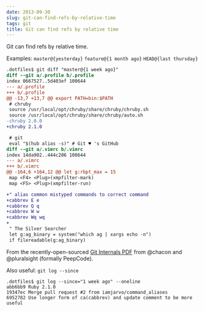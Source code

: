 ```yaml
---
date: 2013-09-30
slug: git-can-find-refs-by-relative-time
tags: git
title: Git can find refs by relative time
---
```


Git can find refs by relative time.

Examples: `master@{yesterday}` `feature@{1 month ago}` `HEAD@{last thursday}`

```diff
.dotfiles$ git diff "master@{1 week ago}"
diff --git a/.profile b/.profile
index 0667527..5d403ef 100644
--- a/.profile
+++ b/.profile
@@ -13,7 +13,7 @@ export PATH=bin:$PATH
 # chruby
 source /usr/local/opt/chruby/share/chruby/chruby.sh
 source /usr/local/opt/chruby/share/chruby/auto.sh
-chruby 2.0.0
+chruby 2.1.0

 # git
 eval "$(hub alias -s)" # Git ♥ 's GitHub
diff --git a/.vimrc b/.vimrc
index 14da902..444c206 100644
--- a/.vimrc
+++ b/.vimrc
@@ -164,6 +164,12 @@ let g:rbpt_max = 15
 map <F4> <Plug>(xmpfilter-mark)
 map <F5> <Plug>(xmpfilter-run)

+" alias common mistyped commands to correct command
+cabbrev E e
+cabbrev Q q
+cabbrev W w
+cabbrev Wq wq
+
 " The Silver Searcher
 let g:ag_binary = system("which ag | xargs echo -n")
 if filereadable(g:ag_binary)
```

From the recently-open-sourced [Git Internals PDF](https://github.com/pluralsight/git-internals-pdf) from @chacon and @pluralsight (formally PeepCode).

Also useful: `git log --since`

```
.dotfiles$ git log --since="1 week ago" --oneline
abb6bb9 Ruby 2.1.0
19347ec Merge pull request #2 from iamjarvo/command_aliases
6952782 Use longer form of ca(cabbrev) and update comment to be more useful
```
